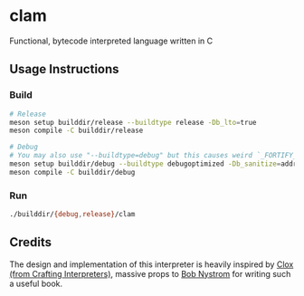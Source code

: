 # clam

Functional, bytecode interpreted language written in C

## Usage Instructions

### Build

```bash
# Release
meson setup builddir/release --buildtype release -Db_lto=true
meson compile -C builddir/release

# Debug
# You may also use "--buildtype=debug" but this causes weird `_FORTIFY_SOURCE` warnings with clang18Stdenv.
meson setup builddir/debug --buildtype debugoptimized -Db_sanitize=address,undefined
meson compile -C builddir/debug
```

### Run

```bash
./builddir/{debug,release}/clam
````

## Credits

The design and implementation of this interpreter is heavily inspired by [Clox (from Crafting Interpreters)](https://www.github.com/munificent/craftinginterpreters/tree/master/c), massive props to [Bob Nystrom](https://www.github.com/munificent) for writing such a useful book.
